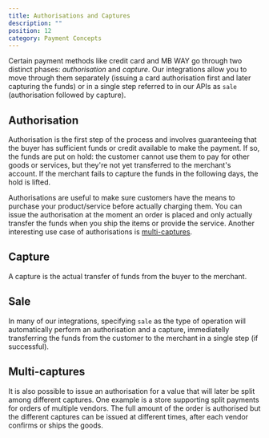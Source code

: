 ```yaml
---
title: Authorisations and Captures
description: ""
position: 12
category: Payment Concepts
---
```


Certain payment methods like credit card and MB WAY go through two distinct phases: *authorisation* and *capture*. Our integrations allow you to move through them separately (issuing a card authorisation first and later capturing the funds) or in a single step referred to in our APIs as `sale` (authorisation followed by capture).

## Authorisation

Authorisation is the first step of the process and involves guaranteeing that the buyer has sufficient funds or credit available to make the payment. If so, the funds are put on hold: the customer cannot use them to pay for other goods or services, but they're not yet transferred to the merchant's account. If the merchant fails to capture the funds in the following days, the hold is lifted.

Authorisations are useful to make sure customers have the means to purchase your product/service before actually charging them. You can issue the authorisation at the moment an order is placed and only actually transfer the funds when you ship the items or provide the service. Another interesting use case of authorisations is [multi-captures](/concepts/authorisations-captures#multi-captures).

## Capture

A capture is the actual transfer of funds from the buyer to the merchant.

## Sale

In many of our integrations, specifying `sale` as the type of operation will automatically perform an authorisation and a capture, immediatelly transferring the funds from the customer to the merchant in a single step (if successful).

## Multi-captures

It is also possible to issue an authorisation for a value that will later be split among different captures. One example is a store supporting split payments for orders of multiple vendors. The full amount of the order is authorised but the different captures can be issued at different times, after each vendor confirms or ships the goods.
